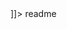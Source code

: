 <snippet>
  <content><![CDATA[
# ${1:Project Name}
This is my personal webpage built on GitHub using GitHub pages.
## Installation
To set up a GitHub pages follow these directions:
1. Set up my user page evanowen.github.io
2. Commit a file called CNAME with one line: evantroyowen.com
3. Go to GoDaddy site to manage my URL
4. Add an "A (Host)" record with "host" = @ and "Points to" = 192.30.252.153
5. Add a "CNAME (Alias)" record with "host" = www and "Points to" = evanowen.github.io
6. Wait for changes to propogate.
## Usage
Feel free to use any of my stuff. Just don't use it for evil and give credit when credit is due.
## Contributing
1. Fork it!
2. Create your feature branch: `git checkout -b my-new-feature`
3. Commit your changes: `git commit -am 'Add some feature'`
4. Push to the branch: `git push origin my-new-feature`
5. Submit a pull request :D
## History
A long time ago I started building this webpage because I was bored and wanted my resume and stuff employers may want to see in one place.
## Credits
Andrew Sturges for a github pages go daddy tutorial.
http://andrewsturges.com/blog/jekyll/tutorial/2014/11/06/github-and-godaddy.html

]]></content>
  <tabTrigger>readme</tabTrigger>
</snippet>
